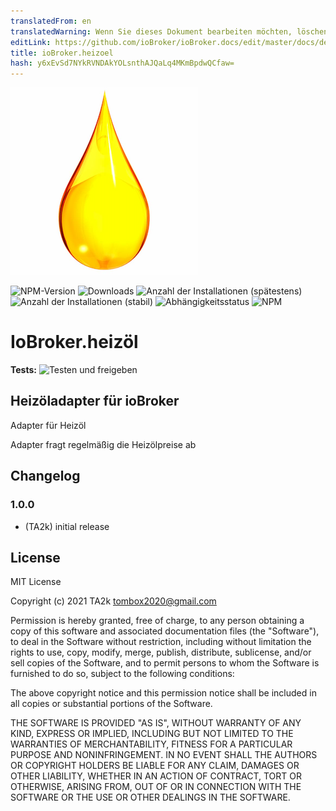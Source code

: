 ```yaml
---
translatedFrom: en
translatedWarning: Wenn Sie dieses Dokument bearbeiten möchten, löschen Sie bitte das Feld "translationsFrom". Andernfalls wird dieses Dokument automatisch erneut übersetzt
editLink: https://github.com/ioBroker/ioBroker.docs/edit/master/docs/de/adapterref/iobroker.heizoel/README.md
title: ioBroker.heizoel
hash: y6xEvSd7NYkRVNDAkYOLsnthAJQaLq4MKmBpdwQCfaw=
---
```

![Logo](../../../en/adapterref/iobroker.heizoel/admin/heizoel.png)

![NPM-Version](https://img.shields.io/npm/v/iobroker.heizoel.svg)
![Downloads](https://img.shields.io/npm/dm/iobroker.heizoel.svg)
![Anzahl der Installationen (spätestens)](https://iobroker.live/badges/heizoel-installed.svg)
![Anzahl der Installationen (stabil)](https://iobroker.live/badges/heizoel-stable.svg)
![Abhängigkeitsstatus](https://img.shields.io/david/TA2k/iobroker.heizoel.svg)
![NPM](https://nodei.co/npm/iobroker.heizoel.png?downloads=true)

# IoBroker.heizöl
**Tests:** ![Testen und freigeben](https://github.com/TA2k/ioBroker.heizoel/workflows/Test%20and%20Release/badge.svg)

## Heizöladapter für ioBroker
Adapter für Heizöl

Adapter fragt regelmäßig die Heizölpreise ab

## Changelog

### 1.0.0

-   (TA2k) initial release

## License

MIT License

Copyright (c) 2021 TA2k <tombox2020@gmail.com>

Permission is hereby granted, free of charge, to any person obtaining a copy
of this software and associated documentation files (the "Software"), to deal
in the Software without restriction, including without limitation the rights
to use, copy, modify, merge, publish, distribute, sublicense, and/or sell
copies of the Software, and to permit persons to whom the Software is
furnished to do so, subject to the following conditions:

The above copyright notice and this permission notice shall be included in all
copies or substantial portions of the Software.

THE SOFTWARE IS PROVIDED "AS IS", WITHOUT WARRANTY OF ANY KIND, EXPRESS OR
IMPLIED, INCLUDING BUT NOT LIMITED TO THE WARRANTIES OF MERCHANTABILITY,
FITNESS FOR A PARTICULAR PURPOSE AND NONINFRINGEMENT. IN NO EVENT SHALL THE
AUTHORS OR COPYRIGHT HOLDERS BE LIABLE FOR ANY CLAIM, DAMAGES OR OTHER
LIABILITY, WHETHER IN AN ACTION OF CONTRACT, TORT OR OTHERWISE, ARISING FROM,
OUT OF OR IN CONNECTION WITH THE SOFTWARE OR THE USE OR OTHER DEALINGS IN THE
SOFTWARE.
